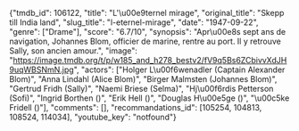 {"tmdb_id": 106122, "title": "L'\u00e9ternel mirage", "original_title": "Skepp till India land", "slug_title": "l-eternel-mirage", "date": "1947-09-22", "genre": ["Drame"], "score": "6.7/10", "synopsis": "Apr\u00e8s sept ans de navigation, Johannes Blom, officier de marine, rentre au port. Il y retrouve Sally, son ancien amour.", "image": "https://image.tmdb.org/t/p/w185_and_h278_bestv2/fV9q5Bs6ZCbivvXdJH9uqWBSNmN.jpg", "actors": ["Holger L\u00f6wenadler (Captain Alexander Blom)", "Anna Lindahl (Alice Blom)", "Birger Malmsten (Johannes Blom)", "Gertrud Fridh (Sally)", "Naemi Briese (Selma)", "Hj\u00f6rdis Petterson (Sofi)", "Ingrid Borthen ()", "Erik Hell ()", "Douglas H\u00e5ge ()", "\u00c5ke Fridell ()"], "comments": [], "recommandations_id": [105254, 104813, 108524, 114034], "youtube_key": "notfound"}
